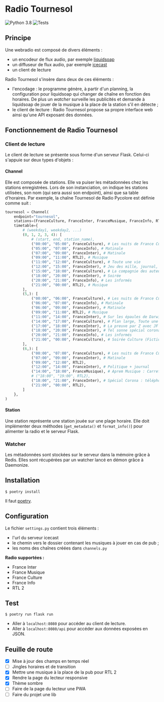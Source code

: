 # Radio Tournesol

![Python 3.8](https://img.shields.io/badge/Python-3.8-blue) ![Tests](https://github.com/Arkelis/sunflower-radio/workflows/Tests/badge.svg?branch=master)

## Principe

Une webradio est composé de divers éléments :

- un encodeur de flux audio, par exemple [liquidsoap](http://liquidsoap.info)
- un diffuseur de flux audio, par exemple [icecast](http://icecast.org/)
- un client de lecture

Radio Tournesol s'insère dans deux de ces éléments :

- l'encodage : le programme génère, à partir d'un planning, la configuration pour liquidsoap qui changer de chaîne en fonction des horaires. De plus un *watcher* surveille les publicités et demande à liquidsoap de jouer de la musique à la place de la station s'il en détecte ;
- le client de lecture : Radio Tournesol propose sa propre interface web ainsi qu'une API exposant des données.

## Fonctionnement de Radio Tournesol

### Client de lecture

Le client de lecture se présente sous forme d'un serveur Flask. Celui-ci s'appuie sur deux types d'objets :

#### Channel

Elle est composée de stations. Elle va puiser les métadonnées chez les stations enregistrées. Lors de son instanciation, on indique les stations utilisées, son nom (qui sera aussi son endpoint), ainsi que sa table d'horaires. Par exemple, la chaîne Tournesol de Radio Pycolore est définie comme suit :

```python
tournesol = Channel(
    endpoint="tournesol",
    stations=(FranceCulture, FranceInter, FranceMusique, FranceInfo, RTL2),
    timetable={
        # (weekday1, weekday2, ...)
        (0, 1, 2, 3, 4): [
            # (start, end, station_name),
            ("00:00", "05:00", FranceCulture), # Les nuits de France Culture
            ("05:00", "07:00", FranceInfo), # Matinale
            ("07:00", "09:00", FranceInter), # Matinale
            ("09:00", "11:00", RTL2), # Musique
            ("11:00", "12:00", FranceCulture), # Toute une vie
            ("12:00", "15:00", FranceInter), # Jeu des mille, journal, boomerang
            ("15:00", "18:00", FranceCulture), # La compagnie des auteurs/poètes, La Méthode scientifique, LSD (la série docu)
            ("18:00", "20:00", FranceInter), # Soirée
            ("20:00", "21:00", FranceInfo), # Les informés
            ("21:00", "00:00", RTL2), # Musique
        ],
        (5,): [
            ("00:00", "06:00", FranceCulture), # Les nuits de France Culture
            ("06:00", "07:00", FranceInfo), # Matinale
            ("06:00", "09:00", FranceInter), # Matinale
            ("09:00", "11:00", RTL2), # Musique
            ("11:00", "14:00", FranceInter), # Sur les épaules de Darwin + politique + midi
            ("14:00", "17:00", FranceCulture), # Plan large, Toute une vie, La Conversation scientifique
            ("17:00", "18:00", FranceInter), # La preuve par Z avec JF Zygel
            ("18:00", "20:00", FranceInter), # Tel sonne spécial corona
            ("20:00", "21:00", FranceInfo), # Les informés
            ("21:00", "00:00", FranceCulture), # Soirée Culture (Fiction, Mauvais Genre, rediff Toute une vie)
        ],
        (6,): [
            ("00:00", "07:00", FranceCulture), # Les nuits de France Culture
            ("07:00", "09:00", FranceInter), # Matinale
            ("09:00", "12:00", RTL2),
            ("12:00", "14:00", FranceInter), # Politique + journal
            ("14:00", "18:00", FranceMusique), # Aprem Musique : Carrefour de Lodéon et La tribune des critiques de disques
            # ("18:00", "19:00", RTL2),
            ("18:00", "21:00", FranceInter), # Spécial Corona : téléphone sonne et le masque et la plume
            ("21:00", "00:00", RTL2),
        ]
    },
)
```

#### Station

Une station représente une station jouée sur une plage horaire. Elle doit implémenter deux méthodes (`get_metadata()` et `format_info()`) pour alimenter la radio et le serveur Flask.

### Watcher

Les métadonnées sont stockées sur le serveur dans la mémoire grâce à Redis. Elles sont récupérées par un watcher lancé en démon grâce à Daemonize.

## Installation

```
$ poetry install 
```

Il faut [poetry](https://github.com/sdispater/poetry).

## Configuration

Le fichier `settings.py` contient trois éléments :
- l'url du serveur icecast
- le chemin vers le dossier contenant les musiques à jouer en cas de pub ;
- les noms des chaînes créées dans `channels.py`

**Radio supportées :**

- France Inter
- France Musique
- France Culture
- France Info
- RTL 2

## Test

```
$ poetry run flask run
```

- Aller à `localhost:8080` pour accéder au client de lecture.
- Aller à `localhost:8080/api` pour accéder aux données exposées en JSON.

## Feuille de route
 
- [x] Mise à jour des champs en temps réel
- [ ] Jingles horaires et de transition
- [x] Mettre une musique à la place de la pub pour RTL 2
- [x] Rendre la page du lecteur responsive
- [x] Thème sombre
- [ ] Faire de la page du lecteur une PWA
- [ ] Faire du projet une lib
